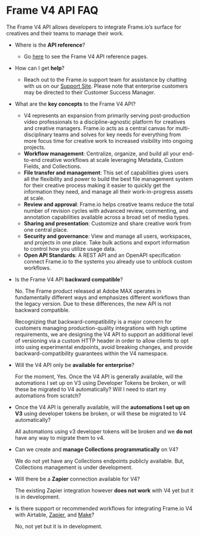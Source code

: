 # Frame V4 API FAQ

The Frame V4 API allows developers to integrate Frame.io’s surface for creatives and their teams to manage their work.

* Where is the **API reference**?
    * Go [here](https://developer-stage.adobe.com/frameio/api/current/) to see the Frame V4 API reference pages.
* How can I get **help**?
    * Reach out to the Frame.io support team for assistance by chatting with us on our [Support Site](https://help.frame.io/en/). Please note that enterprise customers may be directed to their Customer Success Manager.
* What are the **key concepts** to the Frame V4 API?
    * V4 represents an expansion from primarily serving post-production video professionals to a discipline-agnostic platform for creatives and creative managers. Frame.io acts as a central canvas for multi-disciplinary teams and solves for key needs for everything from more focus time for creative work to increased visibility into ongoing projects.
    * **Workflow management**: Centralize, organize, and build all your end-to-end creative workflows at scale leveraging Metadata, Custom Fields, and Collections.
    * **File transfer and management**: This set of capabilities gives users all the flexibility and power to build the best file management system for their creative process making it easier to quickly get the information they need, and manage all their work-in-progress assets at scale.
    * **Review and approval**: Frame.io helps creative teams reduce the total number of revision cycles with advanced review, commenting, and annotation capabilities available across a broad set of media types.
    * **Sharing and presentation**: Customize and share creative work from one central place.
    * **Security and governance**: View and manage all users, workspaces, and projects in one place. Take bulk actions and export information to control how you utilize usage data.
    * **Open API Standards**: A REST API and an OpenAPI specification connect Frame.io to the systems you already use to unblock custom workflows.

* Is the Frame V4 API **backward compatible**?  

    No. The Frame product released at Adobe MAX operates in fundamentally different ways and emphasizes different workflows than the legacy version. Due to these differences, the new API is not backward compatible.

    Recognizing that backward-compatibility is a major concern for customers managing production-quality integrations with high uptime requirements, we are designing the V4 API to support an additional level of versioning via a custom HTTP header in order to allow clients to opt into using experimental endpoints, avoid breaking changes, and provide backward-compatibility guarantees within the V4 namespace.

* Will the V4 API only be **available for enterprise**?

   For the moment, Yes. Once the V4 API is generally available, will the automations I set up on V3 using Developer Tokens be broken, or will these be migrated to V4 automatically? Will I need to start my automations from scratch?
* Once the V4 API is generally available, will the **automations I set up on V3** using developer tokens be broken, or will these be migrated to V4 automatically?

   All automations using v3 developer tokens will be broken and we **do not** have any way to migrate them to v4.
* Can we create and **manage Collections programmatically** on V4?

    We do not yet have any Collections endpoints publicly available. But, Collections management is under development.
* Will there be a **Zapier** connection available for V4?

    The existing Zapier integration however **does not work** with V4 yet but it is in development.
* Is there support or recommended workflows for integrating Frame.io V4 with Airtable, [Zapier](http://Zapier.com/), and [Make](http://Make.com/)?

    No, not yet but it is in development.
